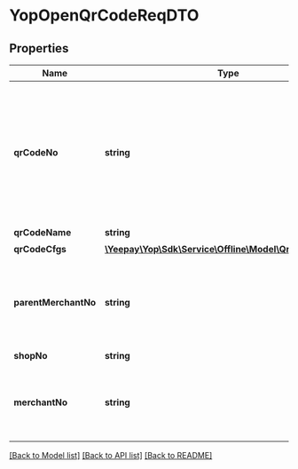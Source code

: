 # YopOpenQrCodeReqDTO

## Properties
Name | Type | Description | Notes
------------ | ------------- | ------------- | -------------
**qrCodeNo** | **string** | &lt;div&gt;&lt;span class&#x3D;\&quot;text-only\&quot; data-eleid&#x3D;\&quot;18\&quot;&gt;台牌&lt;span class&#x3D;\&quot;text-only text-with-abbreviation text-with-abbreviation-bottomline\&quot;&gt;序列号&lt;/span&gt;&lt;/span&gt;&lt;/div&gt; | 
**qrCodeName** | **string** | &lt;pre&gt;台牌名称&lt;/pre&gt; | 
**qrCodeCfgs** | [**\Yeepay\Yop\Sdk\Service\Offline\Model\QrCodeCfgInfo[]**](QrCodeCfgInfo.md) | &lt;pre&gt;台牌备注&lt;/pre&gt; | [optional] 
**parentMerchantNo** | **string** | &lt;div&gt;&lt;span class&#x3D;\&quot;text-only\&quot;&gt;采购商编，记录在易宝生成台牌的商编，该商编对台牌有管理权限&lt;/span&gt;&lt;/div&gt; | 
**shopNo** | **string** | &lt;pre&gt;网点编号&lt;/pre&gt; | 
**merchantNo** | **string** | &lt;div&gt;&lt;span class&#x3D;\&quot;text-only\&quot;&gt;绑定台牌真实收款的商编，该商编对台牌有使用权限&lt;/span&gt;&lt;/div&gt; | 

[[Back to Model list]](../README.md#documentation-for-models) [[Back to API list]](../README.md#documentation-for-api-endpoints) [[Back to README]](../README.md)


